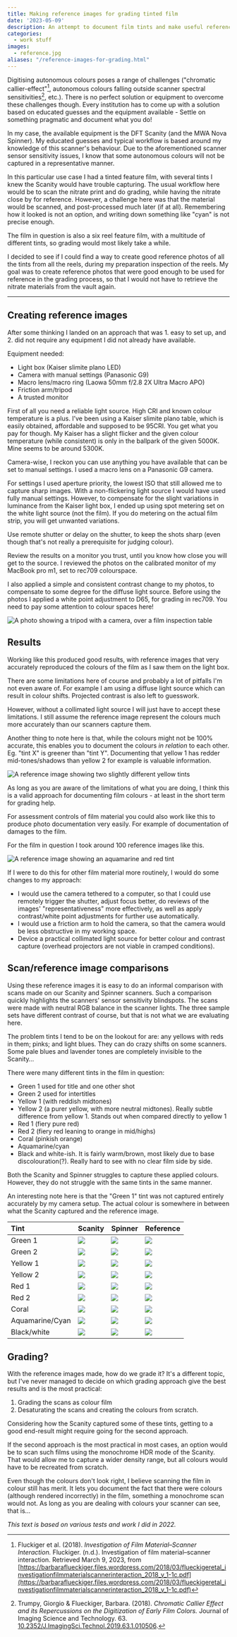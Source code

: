 ```yaml
---
title: Making reference images for grading tinted film
date: '2023-05-09'
description: An attempt to document film tints and make useful reference images for grading.
categories: 
  - work stuff
images:
  - reference.jpg
aliases: "/reference-images-for-grading.html"
---
```


Digitising autonomous colours poses a range of challenges ("chromatic callier-effect"[^1], autonomous colours falling outside scanner spectral sensitivities[^2], etc.).
There is no perfect solution or equipment to overcome these challenges though.
Every institution has to come up with a solution based on educated guesses and the equipment available - Settle on something pragmatic and document what you do!

In my case, the available equipment is the DFT Scanity (and the MWA Nova Spinner).
My educated guesses and typical workflow is based around my knowledge of this scanner's behaviour.
Due to the aforementioned scanner sensor sensitivity issues, I know that some autonomous colours will not be captured in a representative manner.


In this particular use case I had a tinted feature film, with several tints I knew the Scanity would have trouble capturing.
The usual workflow here would be to scan the nitrate print and do grading, while having the nitrate close by for reference.
However, a challenge here was that the material would be scanned, and post-processed much later (if at all).
Remembering how it looked is not an option, and writing down something like "cyan" is not precise enough.

The film in question is also a six reel feature film, with a multitude of different tints, so grading would most likely take a while.


I decided to see if I could find a way to create good reference photos of all the tints from all the reels, during my preparation inspection of the reels.
My goal was to create reference photos that were good enough to be used for reference in the grading process, so that I would not have to retrieve the nitrate materials from the vault again.

---
 
## Creating reference images
After some thinking I landed on an approach that was 1. easy to set up, and 2. did not require any equipment I did not already have available.

Equipment needed:
- Light box (Kaiser slimite plano LED)
- Camera with manual settings (Panasonic G9)
- Macro lens/macro ring (Laowa 50mm f/2.8 2X Ultra Macro APO)
- Friction arm/tripod
- A trusted monitor

First of all you need a reliable light source.
High CRI and known colour temperature is a plus.
I’ve been using a Kaiser slimite plano table, which is easily obtained, affordable and supposed to be 95CRI.
You get what you pay for though.
My Kaiser has a slight flicker and the given colour temperature (while consistent) is only in the ballpark of the given 5000K.
Mine seems to be around 5300K.

 
Camera-wise, I reckon you can use anything you have available that can be set to manual settings.
I used a macro lens on a Panasonic G9 camera.


For settings I used aperture priority, the lowest ISO that still allowed me to capture  sharp images.
With a non-flickering light source I would have used fully manual settings.
However, to compensate for the slight variations in luminance from the Kaiser light box, I ended up using spot metering set on the white light source (not the film).
If you do metering on the actual film strip, you will get unwanted variations.


Use remote shutter or delay on the shutter, to keep the shots sharp (even though that's not really a prerequisite for judging colour).
 
Review the results on a monitor you trust, until you know how close you will get to the source.
I reviewed the photos on the calibrated monitor of my MacBook pro m1, set to rec709 colourspace.


I also applied a simple and consistent contrast change to my photos, to compensate to some degree for the diffuse light source.
Before using the photos I applied a white point adjustment to D65, for grading in rec709.
You need to pay some attention to colour spaces here!

![A photo showing a tripod with a camera, over a film inspection table](tripod.jpg "Camera and tripod setup")

## Results
Working like this produced good results, with reference images that very accurately reproduced the colours of the film as I saw them on the light box. 

There are some limitations here of course and probably a lot of pitfalls I'm not even aware of.
For example I am using a diffuse light source which can result in colour shifts.
Projected contrast is also left to guesswork.


However, without a collimated light source I will just have to accept these limitations.
I still assume the reference image represent the colours much more accurately than our scanners capture them.


Another thing to note here is that, while the colours might not be 100% accurate, this enables you to document the colours *in relation* to each other.
Eg. "tint X" is greener than "tint Y".
Documenting that yellow 1 has redder mid-tones/shadows than yellow 2 for example is valuable information.

![A reference image showing two slightly different yellow tints](reference2.jpg "Two different yellows")

As long as you are aware of the limitations of what you are doing, I think this is a valid approach for documenting film colours - at least in the short term for grading help.

For assessment controls of film material you could also work like this to produce photo documentation very easily.
For example of documentation of damages to the film.


For the film in question I took around 100 reference images like this.

![A reference image showing an aquamarine and red tint](reference.jpg "Typical reference image")

If I were to do this for other film material more routinely, I would do some changes to my approach:
- I would use the camera tethered to a computer, so that I could use remotely trigger the shutter, adjust focus better, do reviews of the images' "representativeness" more effectively, as well as apply contrast/white point adjustments for further use automatically.
- I would use a friction arm to hold the camera, so that the camera would be less obstructive in my working space.
- Device a practical collimated light source for better colour and contrast capture (overhead projectors are not viable in cramped conditions). 

## Scan/reference image comparisons

Using these reference images it is easy to do an informal comparison with scans made on our Scanity and Spinner scanners.
Such a comparison quickly highlights the scanners' sensor sensitivity blindspots.
The scans were made with neutral RGB balance in the scanner lights.
The three sample sets have different contrast of course, but that is not what we are evaluating here.
 
The problem tints I tend to be on the lookout for are: any yellows with reds in them; pinks; and light blues.
They can do crazy shifts on some scanners.
Some pale blues and lavender tones are completely invisible to the Scanity…

There were many different tints in the film in question:
- Green 1 used for title and one other shot
- Green 2 used for intertitles
- Yellow 1 (with reddish midtones)
- Yellow 2 (a purer yellow, with more neutral midtones). 
Really subtle difference from yellow 1.
Stands out when compared directly to yellow 1
- Red 1 (fiery pure red)
- Red 2 (fiery red leaning to orange in mid/highs)
- Coral (pinkish orange)
- Aquamarine/cyan
- Black and white-ish. 
It is fairly warm/brown, most likely due to base discolouration(?).
Really hard to see with no clear film side by side.

Both the Scanity and Spinner struggles to capture these applied colours.
However, they do not struggle with the same tints in the same manner.


An interesting note here is that the "Green 1" tint was not captured entirely accurately by my camera setup.
The actual colour is somewhere in between what the Scanity captured and the reference image.

| Tint | Scanity | Spinner | Reference |
|:--|:--|:--|:--|
| Green 1 | ![](scanity-green-1.png) | ![](spinner-green-1.png) | ![](ref-green-1.png) |
| Green 2 | ![](scanity-green-2.png) | ![](spinner-green-2.png) | ![](ref-green-2.png) |
| Yellow 1 | ![](scanity-yellow-1.png) | ![](spinner-yellow-1.png) | ![](ref-yellow-1.png) |
| Yellow 2 | ![](scanity-yellow-2.png) | ![](spinner-yellow-2.png) | ![](ref-yellow-2.png) |
| Red 1 | ![](scanity-red-1.png) | ![](spinner-red-1.png) | ![](ref-red-1.png) |
| Red 2 | ![](scanity-red-2.png) | ![](spinner-red-2.png) | ![](ref-red-2.png) |
| Coral | ![](scanity-coral-1.png) | ![](spinner-coral-1.png) | ![](ref-coral-1.png) |
| Aquamarine/Cyan | ![](scanity-cyan-1.png) | ![](spinner-cyan-1.png) | ![](ref-cyan-1.png) |
| Black/white | ![](scanity-bw-1.png) | ![](spinner-bw-1.png) | ![](ref-bw-1.png) |

## Grading?
With the reference images made, how do we grade it? It's a different topic, but I've never managed to decide on which grading approach give the best results and is the most practical: 

1. Grading the scans as colour film 
2. Desaturating the scans and creating the colours from scratch.

Considering how the Scanity captured some of these tints, getting to a good end-result might require going for the second approach.


If the second approach is the most practical in most cases, an option would be to scan such films using the monochrome HDR mode of the Scanity.
That would allow me to capture a wider density range, but all colours would have to be recreated from scratch.

Even though the colours don't look right, I believe scanning the film in colour still has merit.
It lets you document the fact that there were colours (although rendered incorrectly) in the film, something a monochrome scan would not.
As long as you are dealing with colours your scanner can see, that is...

*This text is based on various tests and work I did in 2022.*

[^1]: Fluckiger et al. (2018). *Investigation of Film Material–Scanner Interaction.* Fluckiger. (n.d.). Investigation of film material–scanner interaction. Retrieved March 9, 2023, from [https://barbaraflueckiger.files.wordpress.com/2018/03/flueckigeretal_investigationfilmmaterialscannerinteraction_2018_v_1-1c.pdf](https://barbaraflueckiger.files.wordpress.com/2018/03/flueckigeretal_investigationfilmmaterialscannerinteraction_2018_v_1-1c.pdf)
[^2]: Trumpy, Giorgio & Flueckiger, Barbara. (2018). *Chromatic Callier Effect and its Repercussions on the Digitization of Early Film Colors.* Journal of Imaging Science and Technology. 63. [10.2352/J.ImagingSci.Technol.2019.63.1.010506](https://www.researchgate.net/publication/327937633_Chromatic_Callier_Effect_and_its_Repercussions_on_the_Digitization_of_Early_Film_Colors).